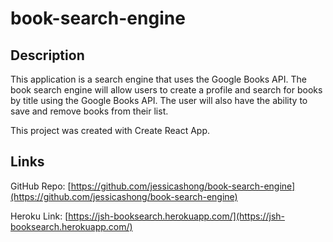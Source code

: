 # book-search-engine


## Description
This application is a search engine that uses the Google Books API. The book search engine will allow users to create a profile and search for books by title using the Google Books API. The user will also have the ability to save and remove books from their list.

This project was created with Create React App.

## Links 
GitHub Repo: [https://github.com/jessicashong/book-search-engine](https://github.com/jessicashong/book-search-engine)

Heroku Link: [https://jsh-booksearch.herokuapp.com/](https://jsh-booksearch.herokuapp.com/)